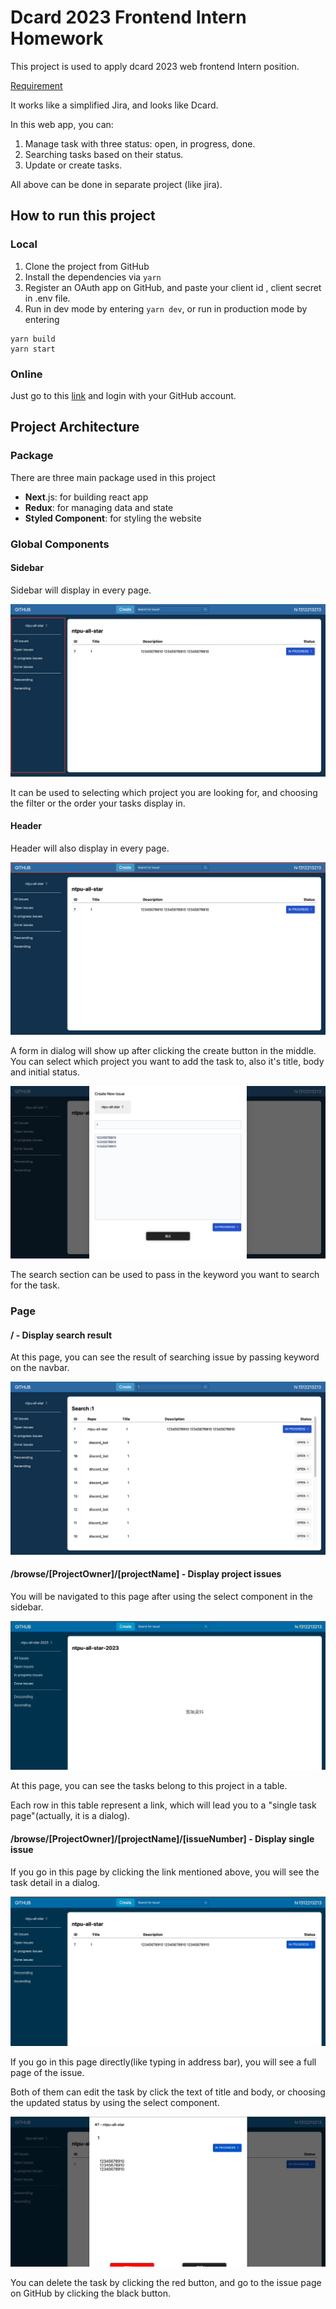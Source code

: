 # Dcard 2023 Frontend Intern Homework
This project is used to apply dcard 2023 web frontend Intern position.

[Requirement](https://drive.google.com/file/d/1ZlwuUafAQUKBEA_ZK6ShM5F4xLTkV_4X/view)

It works like a simplified Jira, and looks like Dcard.

In this web app, you can:
1. Manage task with three status: open, in progress, done.
2. Searching tasks based on their status.
3. Update or create tasks.

All above can be done in separate project (like jira).
## How to run this project
### Local
1. Clone the project from GitHub
2. Install the dependencies via `yarn`
3. Register an OAuth app on GitHub, and paste your client id , client secret in .env file.
4. Run in dev mode by entering `yarn dev`, or run in production mode by entering 
```
yarn build
yarn start
```

### Online
Just go to this [link](https://dcard-frontend-intern-2023.chiendavid.com/) and login with your GitHub account.

## Project Architecture
### Package
There are three main package used in this project
- **Next**.js: for building react app
- **Redux**: for managing data and state
- **Styled Component**: for styling the website

### Global Components
#### Sidebar
Sidebar will display in every page.

![sidebar.png](doc/images/sidebar.png)

It can be used to selecting which project you are looking for, 
and choosing the filter or the order your tasks display in.

#### Header
Header will also display in every page.

![header.png](doc/images/header.png)

A form in dialog will show up after clicking the create button in the middle. 
You can select which project you want to add the task to, also it's title, body and initial status.

![newIssueForm.png](doc/images/newIssueForm.png)

The search section can be used to pass in the keyword you want to search for the task.


### Page
#### / - Display search result

At this page, you can see the result of searching issue by passing keyword on the navbar.

![search.png](doc/images/search.png)

#### /browse/[ProjectOwner]/[projectName] - Display project issues

You will be navigated to this page after using the select component in the sidebar.

![selectProject.gif](doc/images/selectProject.gif)

At this page, you can see the tasks belong to this project in a table.

Each row in this table represent a link, which will lead you to a "single task page"(actually, it is a dialog).

#### /browse/[ProjectOwner]/[projectName]/[issueNumber] - Display single issue

If you go in this page by clicking the link mentioned above, you will see the task detail in a dialog.

![issueLinkRow.gif](doc/images/issueLinkRow.gif)

If you go in this page directly(like typing in address bar), you will see a full page of the issue.

Both of them can edit the task by click the text of title and body, or choosing the updated status by using the select component.

![editIssue.gif](doc/images/editIssue.gif)

You can delete the task by clicking the red button, and go to the issue page on GitHub by clicking the black button.


